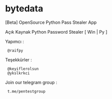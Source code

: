 # bytedata
 [Beta] OpenSource Python Pass Stealer App
 
 Açık Kaynak Python Password Stealer [ Win | Py ]
 
 
 Yapımcı :
     
     @raifpy
 
 Teşekkürler :
 
     @keyiflerolsun
     @ykslkrkci
 
 Join our telegram group : 
     
     t.me/pentestgroup
 

